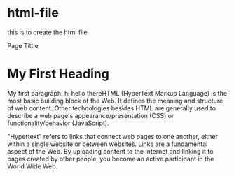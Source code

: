 # html-file
this is to create the html file
<!DOCTYPE html>
<html>
<head>
<tittle>Page Tittle</tittle>
</head>
<body>

<h1>My First Heading</h1>
<p>My first paragraph. hi hello thereHTML (HyperText Markup Language) is the most basic building block of the Web. It defines the meaning and structure of web content. Other technologies besides HTML are generally used to describe a web page's appearance/presentation (CSS) or functionality/behavior (JavaScript).

"Hypertext" refers to links that connect web pages to one another, either within a single website or between websites. Links are a fundamental aspect of the Web. By uploading content to the Internet and linking it to pages created by other people, you become an active participant in the World Wide Web. </p>

</body>
</html>
